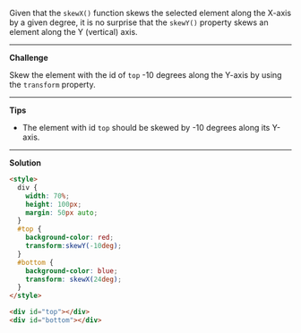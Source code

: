 Given that the `skewX()` function skews the selected element along the X-axis by a given degree, it is no surprise that the `skewY()` property skews an element along the Y (vertical) axis.

---
**Challenge**

Skew the element with the id of `top` -10 degrees along the Y-axis by using the `transform` property.

---
**Tips**

- The element with id `top` should be skewed by -10 degrees along its Y-axis.

---
**Solution**

```html
<style>
  div { 
    width: 70%;
    height: 100px;
    margin: 50px auto;
  }
  #top {
    background-color: red;
    transform:skewY(-10deg);
  }
  #bottom {
    background-color: blue;
    transform: skewX(24deg);
  }
</style>

<div id="top"></div>
<div id="bottom"></div>
```